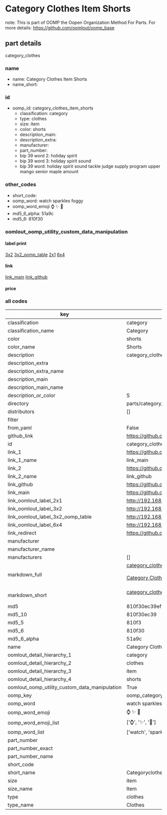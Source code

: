 # Category Clothes Item Shorts  

note: This is part of OOMP the Oopen Organization Method For Parts. For more details: https://github.com/oomlout/oomp_base

##  part details
  



category_clothes



### name
* name: Category Clothes Item Shorts
* name_short: 
### id
* oomp_id: category_clothes_item_shorts
  * classification: category
  * type: clothes
  * size: item
  * color: shorts
  * description_main: 
  * description_extra: 
  * manufacturer: 
  * part_number: 
  * bip 39 word 2: holiday spirit
  * bip 39 word 3: holiday spirit sound
  * bip 39 word: holiday spirit sound tackle judge supply program upper mango senior maple amount

### other_codes
* short_code: 
* oomp_word: watch sparkles foggy
* oomp_word_emoji :watch: :sparkles: :foggy:
* md5_6_alpha: 51a9c
* md5_6: 810f30






### oomlout_oomp_utility_custom_data_manipulation
#### label print
[3x2](http://192.168.1.245:1112/?label=oomp%2051a9c)
[3x2_oomp_table](http://192.168.1.108:1112/?label=oomp%2051a9c)
[2x1](http://192.168.1.242:1112/?label=oomp%2051a9c)
[6x4](http://192.168.1.55:1112/?label=oomp%2051a9c)    

#### link

[link_main](https://github.com/oomlout/oomlout_oomp_version_1_messy/tree/main/parts/category_clothes_item_shorts) [link_github](https://github.com/oomlout/oomlout_oomp_version_1_messy/tree/main/parts/category_clothes_item_shorts)                             

#### price







### all codes 
| key | value |  
| --- | --- |  
| classification | category |  
| classification_name | Category |  
| color | shorts |  
| color_name | Shorts |  
| description | category_clothes |  
| description_extra |  |  
| description_extra_name |  |  
| description_main |  |  
| description_main_name |  |  
| description_or_color | S  |  
| directory | parts/category_clothes_item_shorts |  
| distributors | [] |  
| filter |  |  
| from_yaml | False |  
| github_link | https://github.com/oomlout/oomlout_oomp_part_src/tree/main/parts/category_clothes_item_shorts |  
| id | category_clothes_item_shorts |  
| link_1 | https://github.com/oomlout/oomlout_oomp_version_1_messy/tree/main/parts/category_clothes_item_shorts |  
| link_1_name | link_main |  
| link_2 | https://github.com/oomlout/oomlout_oomp_version_1_messy/tree/main/parts/category_clothes_item_shorts |  
| link_2_name | link_github |  
| link_github | https://github.com/oomlout/oomlout_oomp_version_1_messy/tree/main/parts/category_clothes_item_shorts |  
| link_main | https://github.com/oomlout/oomlout_oomp_version_1_messy/tree/main/parts/category_clothes_item_shorts |  
| link_oomlout_label_2x1 | http://192.168.1.242:1112/?label=oomp%2051a9c |  
| link_oomlout_label_3x2 | http://192.168.1.245:1112/?label=oomp%2051a9c |  
| link_oomlout_label_3x2_oomp_table | http://192.168.1.108:1112/?label=oomp%2051a9c |  
| link_oomlout_label_6x4 | http://192.168.1.55:1112/?label=oomp%2051a9c |  
| link_redirect | https://github.com/oomlout/oomlout_oomp_version_1_messy/tree/main/parts/category_clothes_item_shorts |  
| manufacturer |  |  
| manufacturer_name |  |  
| manufacturers | [] |  
| markdown_full | [category_clothes_item_shorts](none)<br>[](none)<br>[Category Clothes Item Shorts](none)<br><br> |  
| markdown_short | [category_clothes_item_shorts](none)<br><br> |  
| md5 | 810f30ec39ef157f673c5dd19fb48366 |  
| md5_10 | 810f30ec39 |  
| md5_5 | 810f3 |  
| md5_6 | 810f30 |  
| md5_6_alpha | 51a9c |  
| name | Category Clothes Item Shorts |  
| oomlout_detail_hierarchy_1 | category |  
| oomlout_detail_hierarchy_2 | clothes |  
| oomlout_detail_hierarchy_3 | item |  
| oomlout_detail_hierarchy_4 | shorts |  
| oomlout_oomp_utility_custom_data_manipulation | True |  
| oomp_key | oomp_category_clothes_item_shorts |  
| oomp_word | watch sparkles foggy |  
| oomp_word_emoji | :watch: :sparkles: :foggy: |  
| oomp_word_emoji_list | [':watch:', ':sparkles:', ':foggy:'] |  
| oomp_word_list | ['watch', 'sparkles', 'foggy'] |  
| part_number |  |  
| part_number_exact |  |  
| part_number_name |  |  
| short_code |  |  
| short_name | Categoryclothes |  
| size | item |  
| size_name | Item |  
| type | clothes |  
| type_name | Clothes |  

